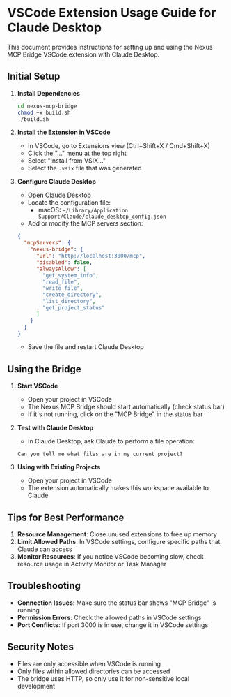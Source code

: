 # VSCode Extension Usage Guide for Claude Desktop

This document provides instructions for setting up and using the Nexus MCP Bridge VSCode extension with Claude Desktop.

## Initial Setup

1. **Install Dependencies**
   ```bash
   cd nexus-mcp-bridge
   chmod +x build.sh
   ./build.sh
   ```

2. **Install the Extension in VSCode**
   - In VSCode, go to Extensions view (Ctrl+Shift+X / Cmd+Shift+X)
   - Click the "..." menu at the top right
   - Select "Install from VSIX..."
   - Select the `.vsix` file that was generated

3. **Configure Claude Desktop**
   - Open Claude Desktop
   - Locate the configuration file:
     - macOS: `~/Library/Application Support/Claude/claude_desktop_config.json`
   - Add or modify the MCP servers section:
   ```json
   {
     "mcpServers": {
       "nexus-bridge": {
         "url": "http://localhost:3000/mcp",
         "disabled": false,
         "alwaysAllow": [
           "get_system_info",
           "read_file",
           "write_file",
           "create_directory",
           "list_directory",
           "get_project_status"
         ]
       }
     }
   }
   ```
   - Save the file and restart Claude Desktop

## Using the Bridge

1. **Start VSCode**
   - Open your project in VSCode
   - The Nexus MCP Bridge should start automatically (check status bar)
   - If it's not running, click on the "MCP Bridge" in the status bar

2. **Test with Claude Desktop**
   - In Claude Desktop, ask Claude to perform a file operation:
   ```
   Can you tell me what files are in my current project?
   ```

3. **Using with Existing Projects**
   - Open your project in VSCode
   - The extension automatically makes this workspace available to Claude

## Tips for Best Performance

1. **Resource Management**: Close unused extensions to free up memory
2. **Limit Allowed Paths**: In VSCode settings, configure specific paths that Claude can access
3. **Monitor Resources**: If you notice VSCode becoming slow, check resource usage in Activity Monitor or Task Manager

## Troubleshooting

- **Connection Issues**: Make sure the status bar shows "MCP Bridge" is running
- **Permission Errors**: Check the allowed paths in VSCode settings
- **Port Conflicts**: If port 3000 is in use, change it in VSCode settings

## Security Notes

- Files are only accessible when VSCode is running
- Only files within allowed directories can be accessed
- The bridge uses HTTP, so only use it for non-sensitive local development

